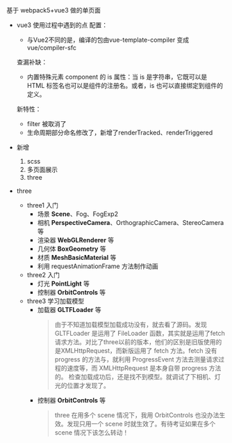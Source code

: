 基于 webpack5+vue3 做的单页面

* vue3 使用过程中遇到的点
  配置：
  * 与Vue2不同的是，编译的包由vue-template-compiler 变成 vue/compiler-sfc
    
  查漏补缺：
  * 内置特殊元素 component 的 is 属性：当 is 是字符串，它既可以是 HTML 标签名也可以是组件的注册名。或者，is 也可以直接绑定到组件的定义。

  
  新特性：
  * filter 被取消了
  * 生命周期部分命名修改了，新增了renderTracked、renderTriggered


* 新增
  1. scss
  2. 多页面展示
  3. three

* three
  * three1 入门
    * 场景 **Scene**、Fog、FogExp2
    * 相机 **PerspectiveCamera**、OrthographicCamera、StereoCamera等
    * 渲染器 **WebGLRenderer** 等
    * 几何体 **BoxGeometry** 等
    * 材质 **MeshBasicMaterial** 等
    * 利用 requestAnimationFrame 方法制作动画
  * three2 入门
    * 灯光 **PointLight** 等
    * 控制器 **OrbitControls** 等
  * three3 学习加载模型
    * 加载器 **GLTFLoader** 等
        > 由于不知道加载模型加载成功没有，就去看了源码。发现GLTFLoader 是运用了 FileLoader 函数，其实就是运用了fetch请求方法。对比了three以前的版本，他们的区别是旧版使用的是XMLHttpRequest，而新版运用了 fetch 方法。fetch 没有 progress 的方法与，就利用 ProgressEvent 方法去测量请求过程的速度等，而 XMLHttpRequest 是本身自带 progress 方法的。
        > 检查加载成功后，还是找不到模型。就调试了下相机、灯光的位置才发现了。
    * 控制器 **OrbitControls** 等
      > three 在用多个 scene 情况下，我用 OrbitControls 也没办法生效。发现只用一个 scene 时就生效了。有待考证如果在多个 scene 情况下该怎么转动！